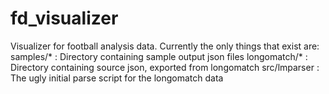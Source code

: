 # fd_visualizer
Visualizer for football analysis data. Currently the only things that exist are:
samples/* : Directory containing sample output json files
longomatch/* : Directory containing source json, exported from longomatch
src/lmparser : The ugly initial parse script for the longomatch data
